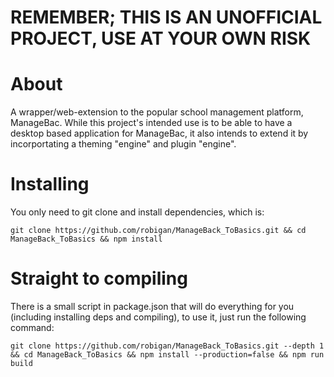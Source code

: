 # REMEMBER; THIS IS AN UNOFFICIAL PROJECT, USE AT YOUR OWN RISK

# About
A wrapper/web-extension to the popular school management platform, ManageBac. While this project's intended use is to be able to have a desktop based application for ManageBac, it also intends to extend it by incorportating a theming "engine" and plugin "engine".

# Installing
You only need to git clone and install dependencies, which is:
```
git clone https://github.com/robigan/ManageBack_ToBasics.git && cd ManageBack_ToBasics && npm install
```

# Straight to compiling
There is a small script in package.json that will do everything for you (including installing deps and compiling), to use it, just run the following command:
```
git clone https://github.com/robigan/ManageBack_ToBasics.git --depth 1 && cd ManageBack_ToBasics && npm install --production=false && npm run build
```
